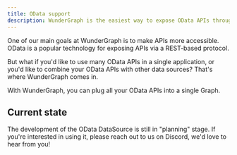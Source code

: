 ```yaml
---
title: OData support
description: WunderGraph is the easiest way to expose OData APIs through GraphQL.
---
```


One of our main goals at WunderGraph is to make APIs more accessible.
OData is a popular technology for exposing APIs via a REST-based protocol.

But what if you'd like to use many OData APIs in a single application,
or you'd like to combine your OData APIs with other data sources?
That's where WunderGraph comes in.

With WunderGraph, you can plug all your OData APIs into a single Graph.

## Current state

The development of the OData DataSource is still in "planning" stage.
If you're interested in using it,
please reach out to us on Discord,
we'd love to hear from you!
